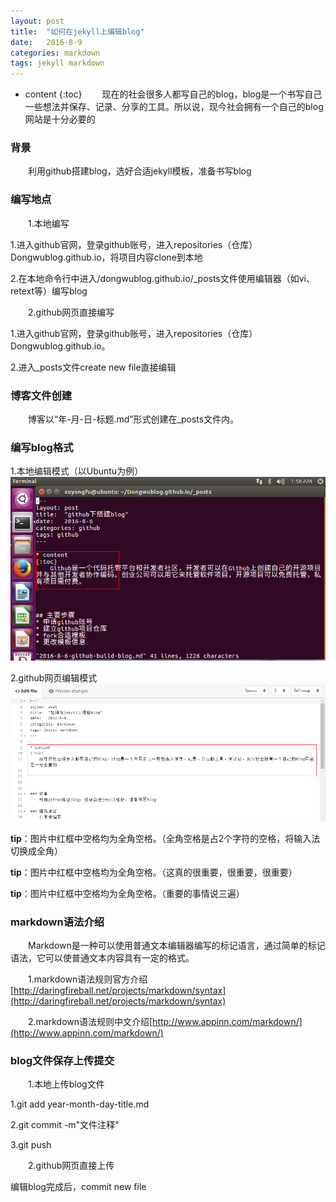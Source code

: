 ```yaml
---
layout: post
title:  "如何在jekyll上编辑blog"
date:   2016-8-9
categories: markdown
tags: jekyll markdown
---
```


* content
{:toc}
　　现在的社会很多人都写自己的blog，blog是一个书写自己一些想法并保存、记录、分享的工具。所以说，现今社会拥有一个自己的blog网站是十分必要的




### 背景
　　利用github搭建blog，选好合适jekyll模板，准备书写blog

### 编写地点
　　1.本地编写

1.进入github官网，登录github账号，进入repositories（仓库）Dongwublog.github.io，将项目内容clone到本地

2.在本地命令行中进入/dongwublog.github.io/_posts文件使用编辑器（如vi、retext等）编写blog

　　2.github网页直接编写

1.进入github官网，登录github账号，进入repositories（仓库）Dongwublog.github.io。

2.进入_posts文件create new file直接编辑

### 博客文件创建
　　博客以“年-月-日-标题.md”形式创建在_posts文件内。

### 编写blog格式

1.本地编辑模式（以Ubuntu为例）
![markdown](/images/posts/markdown/1.png)

2.github网页编辑模式
![markdown](/images/posts/markdown/2.png)

**tip**：图片中红框中空格均为全角空格。（全角空格是占2个字符的空格，将输入法切换成全角）

**tip**：图片中红框中空格均为全角空格。（这真的很重要，很重要，很重要）

**tip**：图片中红框中空格均为全角空格。（重要的事情说三遍）

### markdown语法介绍
　　Markdown是一种可以使用普通文本编辑器编写的标记语言，通过简单的标记语法，它可以使普通文本内容具有一定的格式。

　　1.markdown语法规则官方介绍[http://daringfireball.net/projects/markdown/syntax](http://daringfireball.net/projects/markdown/syntax)

　　2.markdown语法规则中文介绍[http://www.appinn.com/markdown/](http://www.appinn.com/markdown/)

### blog文件保存上传提交
　　1.本地上传blog文件

1.git add year-month-day-title.md

2.git commit -m"文件注释"

3.git push

　　2.github网页直接上传

编辑blog完成后，commit new file
　　
